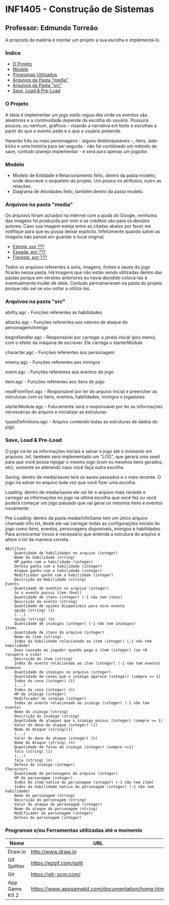 ﻿# INF1405 - Construção de Sistemas
## Professor: Edmundo Torreão

A proposta da matéria é montar um projeto a sua escolha e implementá-lo.

### Índice

 * [ O Projeto ](https://github.com/stephaniefay/inf1405#o-projeto)
 * [ Modelo ](https://github.com/stephaniefay/inf1405#modelo)
 * [ Programas Utilizados ](https://github.com/stephaniefay/inf1405#programas-eou-ferramentas-utilizadas-at%C3%A9-o-momento)
 * [ Arquivos da Pasta "media" ](https://github.com/stephaniefay/inf1405#arquivos-na-pasta-media)
 * [ Arquivos da Pasta "src" ](https://github.com/stephaniefay/inf1405#arquivos-na-pasta-src)
 * [ Save, Load & Pre-Load ](https://github.com/stephaniefay/inf1405#save-load--pre-load)

### O Projeto

A ideia é implementar um jogo estilo rogue-like onde os eventos são aleatórios e a continuidade depende da escolha do usuário. Possuirá poucos, ou nenhum, gráficos - visando a narrativa em texto e escolhas a partir do que o evento pede e o que o usuário pretende.

Haverão três ou mais personagens - alguns desbloqueáveis -, itens, side-kicks e uma história para ser seguida - não foi combinado um método de save, contudo planejo implementar - e será para apenas um jogador.

### Modelo

* Modelo de Entidade e Relacionamento feito, dentro da pasta modelo, onde descreve o esqueleto do projeto. Um possui os atributos, outro as relações.
* Diagrama de Atividades feito, também dentro da pasta modelo.

### Arquivos na pasta "media"

Os arquivos foram achados na internet com a ajuda do Google, nenhuma das imagens foi produzida por mim e os créditos vão para os devidos autores. Caso sua imagem esteja entre as citadas abaixo por favor me notifique para que eu possa deixar explícito. Infelizmente quando salvei as imagens não pensei em guardar o local original.

* [Estrela, por ???](http://static.tumblr.com/4df6c4cc48c95faa5cbcc14a01828a3a/qv6xy8l/kw3oetlc2/tumblr_static_4qezimh2iiasgogco0w0kcogk.gif)
* [Espada, por ???]( http://pixeljoint.com/files/icons/full/magic_sword.gif )
* [Floresta, por ???](http://www.animated-gifs.eu/category_nature/landscapes-forests/0016.gif)

Todos os arquivos referentes à sons, imagens, fontes e saves do jogo ficarão nessa pasta. Há imagens que não estão sendo utilizadas dentro das pastas porque em versões anteriores eu havia decidido colocá-las e eventualmente mudei de ideia. Contudo permaneceram na pasta do projeto porque não sei se vou voltar a utilizá-las.

### Arquivos na pasta "src"

ability.agc - Funções referentes às habilidades

attacks.agc - Funções referentes aos valores de ataque do personagem/inimigo

beginHandler.agc - Responsável por carregar a janela inicial (pós menu), com o efeito da máquina de escrever. Ele carrega o starterModule

character.agc - Funções referentes aos personagem

enemy.agc - Funções referentes aos inimigos

event.agc - Funções referentes aos eventos do jogo

item.agc - Funções referentes aos itens do jogo

readFromText.agc - Responsável por ler do arquivo inicial e preencher as estruturas com os itens, eventos, habilidades, inimigos e jogadores

starterModule.agc - Futuramente será o responsável por ler as informações necessárias do arquivo e inicializar as estruturas

typesDefinitions.agc - Arquivo contendo todas as estruturas de dados do jogo

### Save, Load & Pre-Load

O jogo irá ler as informações iniciais e salvar o jogo até o momento em arquivos .txt, também será implementado um "LOG", que gerará uma seed para que você possa rejogar o mesmo jogo (com os mesmos itens gerados, etc), somente se alterando caso você faça outra escolha.

Saving: dentro de media/saves terá os saves passados e o mais recente. O jogo irá salvar no arquivo toda vez que você fizer uma escolha.

Loading: dentro de media/saves ele vai ler o arquivo mais recente e carregar as informações no jogo na ultima escolha que você fez ou você poderá começar um jogo passado que vai gerar os mesmos itens e eventos novamente.

Pre-Loading: dentro da pasta media/infoGame tem um único arquivo chamado info.txt, deste ele vai carregar todas as configurações iniciais do jogo como itens, eventos, personagens disponíveis, inimigos e habilidades. Para acrescentar novos é necessário que entenda a estrutura do arquivo e altere o txt da maneira correta.

```
Abilities
	Quantidade de habilidades no arquivo (integer)
	Nome da habilidade (string)
	HP ganho com a habilidade (integer)
	Defesa ganha com a habilidade (integer)
	Ataque ganho com a habilidade (integer)
	Modificador ganho com a habilidade (integer)
	Descrição da Habilidade (string)
Events
	Quantidade de eventos no arquivo (integer)
	Se o evento possui item (bool)
	Quantidade de itens (integer) (-1 não tem itens)
	Descrição do evento (string)
	Quantidade de opções disponíveis para esse evento
	opção (string) (1)
	(...)
	opção (string) (n)
	Quantidade de inimigos (integer) (-1 não tem inimigos)
Items
	Quantidade de itens do arquivo (integer)
	Nome do item (string)
	Index da habilidade relacionada ao item (integer) (-1 não tem habilidade)
	Dano causado ao jogador quando pega o item (integer) (se <0 recupera a vida)
	Descrição do item (string)
	Index do evento relacionado ao item (integer) (-1 não tem evento)
Enemies
	Quantidade de inimigos no arquivo (integer)
	Quantidade de cenas que o inimigo aparece (integer) (sempre >= 1)
	Index da cena (integer) (1)
	(...)
	Index da cena (integer) (n)
	HP do inimigo (integer)
	Modificador do inimigo (integer)
	Index do evento relacionado ao inimigo (integer) (-1 não tem evento)
	Nome do inimigo (string)
	Descrição do inimigo (string)
	Quantidade de ataques que o inimigo possui (integer) (sempre >= 1)
	Valor do dano do ataque (integer) (1)
	Nome do Ataque (string)(1)
	(...)
	Valor do dano do ataque (integer) (n)
	Nome do Ataque (string) (n)
	Quantidade de falas do inimigo (integer) (sempre >=1)
	fala (string) (1)
	(...)
	fala (string) (n)
	Defesa do inimigo (integer)
Characters
	Quantidade de personagens do arquivo (integer)
	HP do personagem (integer)
	Index do item nativo do personagem (integer) (-1 não tem item)
	Index da habilidade nativa do personagem (integer) (-1 não tem habilidade)
	Nome do personagem (string)
	Descrição do personagem (string)
	Valor do ataque do personagem (integer)
	Nome do ataque do personagem (string)
	Modificador do personagem (integer)
	Defesa do personagem (integer)
```

### Programas e/ou Ferramentas utilizadas até o momento

| Nome | URL |
| ---- | --- |
| Draw.io | http://www.draw.io |
| Gif Splitter | https://ezgif.com/split |
| Git | https://git-scm.com/ |
| App Game Kit 2 | https://www.appgamekit.com/documentation/home.html |